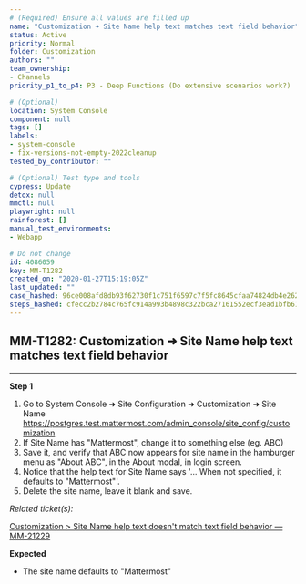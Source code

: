 ```yaml
---
# (Required) Ensure all values are filled up
name: "Customization ➜ Site Name help text matches text field behavior"
status: Active
priority: Normal
folder: Customization
authors: ""
team_ownership: 
- Channels
priority_p1_to_p4: P3 - Deep Functions (Do extensive scenarios work?)

# (Optional)
location: System Console
component: null
tags: []
labels: 
- system-console
- fix-versions-not-empty-2022cleanup
tested_by_contributor: ""

# (Optional) Test type and tools
cypress: Update
detox: null
mmctl: null
playwright: null
rainforest: []
manual_test_environments: 
- Webapp

# Do not change
id: 4086059
key: MM-T1282
created_on: "2020-01-27T15:19:05Z"
last_updated: ""
case_hashed: 96ce008afd8db93f62730f1c751f6597c7f5fc8645cfaa74824db4e262e6b9a01d86422d83f0fcb5c983eecb786b0cfd
steps_hashed: cfecc2b2784c765fc914a993b4898c322bca27161552ecf3ead1bfb610975348ffd6b7f35d9d2b48fa10e161e7784151
---
```


<!-- (Auto-generated) Based on frontmatter's "key" and "name" -->

## MM-T1282: Customization ➜ Site Name help text matches text field behavior

---

**Step 1**

1. Go to System Console ➜ Site Configuration ➜ Customization ➜ Site Name
   \
   <https://postgres.test.mattermost.com/admin_console/site_config/customization>
2. If Site Name has "Mattermost", change it to something else (eg. ABC)
3. Save it, and verify that ABC now appears for site name in the hamburger menu as "About ABC", in the About modal, in login screen.
4. Notice that the help text for Site Name says '... When not specified, it defaults to "Mattermost"'.
5. Delete the site name, leave it blank and save.

_Related ticket(s):_

[Customization > Site Name help text doesn't match text field behavior — MM-21229](https://mattermost.atlassian.net/browse/MM-21229)

**Expected**

- The site name defaults to "Mattermost"
